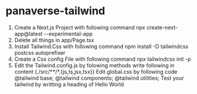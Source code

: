 # panaverse-tailwind

1) Create a Next.js Project with following command
npx create-next-app@latest --experimental-app
2) Delete all things in app/Page.tsx
3) Install Tailwind.Css with following command
npm install -D tailwindcss postcss autoprefixer
4) Create a Css config File with following command
npx tailwindcss init -p
5) Edit the Tailwind.config.js by folowing methods
write following in content
{./src/**/*.{js,ts,jsx,tsx}}
Edit global.css by following code
@tailwind base;
@tailwind components;
@tailwind utilities;
Test your tailwind by writting a heading of Hello World

